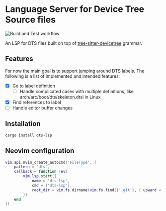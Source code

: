 # Language Server for Device Tree Source files
![Build and Test workflow](https://github.com/igor-prusov/dts-lsp/actions/workflows/build.yml/badge.svg)

An LSP for DTS files built on top of [tree-sitter-devicetree](https://github.com/joelspadin/tree-sitter-devicetree) grammar.
## Features
For now the main goal is to support jumping around DTS labels. The following is a list of implemented and intended features:
- [x] Go to label definition
    - [ ] Handle complicated cases with multiple definitions, like arch/arc/boot/dts/skeleton.dtsi in Linux
- [x] Find references to label
- [ ] Handle editor buffer changes

## Installation
```sh
cargo install dts-lsp
```

## Neovim configuration
```lua
vim.api.nvim_create_autocmd('FileType', {
    pattern = "dts",
    callback = function (ev)
        vim.lsp.start({
            name = 'dts-lsp',
            cmd = {'dts-lsp'},
            root_dir = vim.fs.dirname(vim.fs.find({'.git'}, { upward = true })[1]),
        })
    end
})
```

